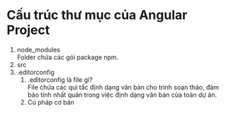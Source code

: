 # Cấu trúc thư mục của Angular Project

1. node_modules  
   Folder chứa các gói package npm.
2. src
3. .editorconfig  
   1. .editorconfig là file gì?  
        File chứa các qui tắc định dạng văn bản cho trình soạn thảo, đảm bảo tính nhất quán trong việc định dạng văn bản của toàn dự án.  
    2. Cú pháp cơ bản
